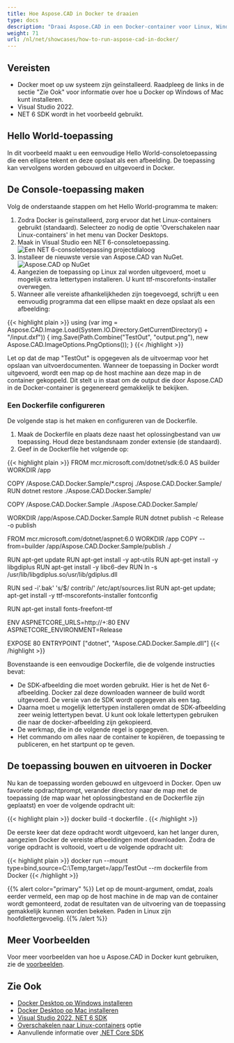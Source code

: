 ```yaml
---
title: Hoe Aspose.CAD in Docker te draaien
type: docs
description: "Draai Aspose.CAD in een Docker-container voor Linux, Windows Server en elk besturingssysteem."
weight: 71
url: /nl/net/showcases/how-to-run-aspose-cad-in-docker/
---
```


## Vereisten
- Docker moet op uw systeem zijn geïnstalleerd. Raadpleeg de links in de sectie "Zie Ook" voor informatie over hoe u Docker op Windows of Mac kunt installeren.
- Visual Studio 2022.
- NET 6 SDK wordt in het voorbeeld gebruikt.

## Hello World-toepassing

In dit voorbeeld maakt u een eenvoudige Hello World-consoletoepassing die een ellipse tekent en deze opslaat als een afbeelding. De toepassing kan vervolgens worden gebouwd en uitgevoerd in Docker.

## De Console-toepassing maken

Volg de onderstaande stappen om het Hello World-programma te maken:
1. Zodra Docker is geïnstalleerd, zorg ervoor dat het Linux-containers gebruikt (standaard). Selecteer zo nodig de optie 'Overschakelen naar Linux-containers' in het menu van Docker Desktops.
1. Maak in Visual Studio een NET 6-consoletoepassing.<br>
![Een NET 6-consoletoepassing projectdialoog](/_assets/showcases/docker/1.png)<br>
1. Installeer de nieuwste versie van Aspose.CAD van NuGet.<br>
![Aspose.CAD op NuGet](/_assets/showcases/docker/2.png)<br>
1. Aangezien de toepassing op Linux zal worden uitgevoerd, moet u mogelijk extra lettertypen installeren. U kunt ttf-mscorefonts-installer overwegen.
1. Wanneer alle vereiste afhankelijkheden zijn toegevoegd, schrijft u een eenvoudig programma dat een ellipse maakt en deze opslaat als een afbeelding:<br>

{{< highlight plain >}}
using (var img = Aspose.CAD.Image.Load(System.IO.Directory.GetCurrentDirectory() + "/input.dxf"))
{
	img.Save(Path.Combine("TestOut", "output.png"), new Aspose.CAD.ImageOptions.PngOptions());
}
{{< /highlight >}}

Let op dat de map "TestOut" is opgegeven als de uitvoermap voor het opslaan van uitvoerdocumenten. Wanneer de toepassing in Docker wordt uitgevoerd, wordt een map op de host machine aan deze map in de container gekoppeld. Dit stelt u in staat om de output die door Aspose.CAD in de Docker-container is gegenereerd gemakkelijk te bekijken.

### Een Dockerfile configureren

De volgende stap is het maken en configureren van de Dockerfile.

1. Maak de Dockerfile en plaats deze naast het oplossingbestand van uw toepassing. Houd deze bestandsnaam zonder extensie (de standaard).
1. Geef in de Dockerfile het volgende op:


{{< highlight plain >}}
FROM mcr.microsoft.com/dotnet/sdk:6.0 AS builder
WORKDIR /app

COPY /Aspose.CAD.Docker.Sample/*.csproj ./Aspose.CAD.Docker.Sample/
RUN dotnet restore ./Aspose.CAD.Docker.Sample/

COPY /Aspose.CAD.Docker.Sample ./Aspose.CAD.Docker.Sample/

WORKDIR /app/Aspose.CAD.Docker.Sample
RUN dotnet publish -c Release -o publish

FROM mcr.microsoft.com/dotnet/aspnet:6.0
WORKDIR /app
COPY --from=builder /app/Aspose.CAD.Docker.Sample/publish ./

RUN apt-get update
RUN apt-get install -y apt-utils
RUN apt-get install -y libgdiplus
RUN apt-get install -y libc6-dev 
RUN ln -s /usr/lib/libgdiplus.so/usr/lib/gdiplus.dll

RUN sed -i'.bak' 's/$/ contrib/' /etc/apt/sources.list
RUN apt-get update; apt-get install -y ttf-mscorefonts-installer fontconfig

RUN apt-get install fonts-freefont-ttf

ENV ASPNETCORE_URLS=http://+:80
ENV ASPNETCORE_ENVIRONMENT=Release

EXPOSE 80
ENTRYPOINT ["dotnet", "Aspose.CAD.Docker.Sample.dll"]
{{< /highlight >}}

Bovenstaande is een eenvoudige Dockerfile, die de volgende instructies bevat:

- De SDK-afbeelding die moet worden gebruikt. Hier is het de Net 6-afbeelding. Docker zal deze downloaden wanneer de build wordt uitgevoerd. De versie van de SDK wordt opgegeven als een tag.
- Daarna moet u mogelijk lettertypen installeren omdat de SDK-afbeelding zeer weinig lettertypen bevat. U kunt ook lokale lettertypen gebruiken die naar de docker-afbeelding zijn gekopieerd.
- De werkmap, die in de volgende regel is opgegeven.
- Het commando om alles naar de container te kopiëren, de toepassing te publiceren, en het startpunt op te geven.


## De toepassing bouwen en uitvoeren in Docker
 
Nu kan de toepassing worden gebouwd en uitgevoerd in Docker. Open uw favoriete opdrachtprompt, verander directory naar de map met de toepassing (de map waar het oplossingbestand en de Dockerfile zijn geplaatst) en voer de volgende opdracht uit:

{{< highlight plain >}}
docker build -t dockerfile .
{{< /highlight >}}

De eerste keer dat deze opdracht wordt uitgevoerd, kan het langer duren, aangezien Docker de vereiste afbeeldingen moet downloaden. Zodra de vorige opdracht is voltooid, voert u de volgende opdracht uit:

{{< highlight plain >}}
docker run --mount type=bind,source=C:\Temp,target=/app/TestOut --rm dockerfile from Docker
{{< /highlight >}}

{{% alert color="primary" %}} 
Let op de mount-argument, omdat, zoals eerder vermeld, een map op de host machine in de map van de container wordt gemonteerd, zodat de resultaten van de uitvoering van de toepassing gemakkelijk kunnen worden bekeken. Paden in Linux zijn hoofdlettergevoelig.
{{% /alert %}}

## Meer Voorbeelden

Voor meer voorbeelden van hoe u Aspose.CAD in Docker kunt gebruiken, zie de [voorbeelden](https://github.com/aspose-cad/Aspose.CAD-Documentation).


## Zie Ook

- [Docker Desktop op Windows installeren](https://docs.docker.com/docker-for-windows/install/)
- [Docker Desktop op Mac installeren](https://docs.docker.com/docker-for-mac/install/)
- [Visual Studio 2022, NET 6 SDK](https://docs.microsoft.com/en-us/dotnet/core/install/windows?tabs=net60#dependencies)
- [Overschakelen naar Linux-containers](https://docs.docker.com/docker-for-windows/#switch-between-windows-and-linux-containers) optie
- Aanvullende informatie over [.NET Core SDK](https://hub.docker.com/_/microsoft-dotnet-sdk)
